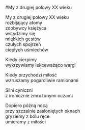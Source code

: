 #My z drugiej połowy XX wieku   

My z drugiej połowy XX wieku   
rozbijający atomy   
zdobywcy księżyca   
wstydzimy się   
miękkich gestów   
czułych spojrzeń   
ciepłych uśmiechów   
  
Kiedy cierpimy   
wykrzywiamy lekceważąco wargi   
  
Kiedy przychodzi miłość   
wzruszamy pogardliwie ramionami   
  
Silni cyniczni   
z ironicznie zmrużonymi oczami   
  
Dopiero późną nocą   
przy szczelnie zasłoniętych oknach   
gryziemy z bólu ręce  
umieramy z miłości  
